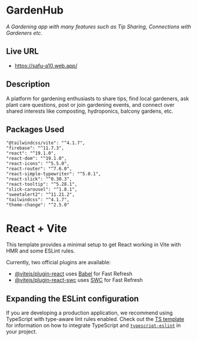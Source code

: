 
# GardenHub
*A Gardening app with many features such as Tip Sharing, Connections with Gardeners etc.*
## Live URL
- https://safu-a10.web.app/
## Description
A platform for gardening enthusiasts to share tips, find local gardeners, ask plant care questions, post or join gardening events, and connect over shared interests like composting, hydroponics, balcony gardens, etc.
## Packages Used

```
"@tailwindcss/vite": "^4.1.7",
"firebase": "^11.7.3",
"react": "^19.1.0",
"react-dom": "^19.1.0",
"react-icons": "^5.5.0",
"react-router": "^7.6.0",
"react-simple-typewriter": "^5.0.1",
"react-slick": "^0.30.3",
"react-tooltip": "^5.28.1",
"slick-carousel": "^1.8.1",
"sweetalert2": "^11.21.2",
"tailwindcss": "^4.1.7",
"theme-change": "^2.5.0"
```

# React + Vite

This template provides a minimal setup to get React working in Vite with HMR and some ESLint rules.

Currently, two official plugins are available:

- [@vitejs/plugin-react](https://github.com/vitejs/vite-plugin-react/blob/main/packages/plugin-react) uses [Babel](https://babeljs.io/) for Fast Refresh
- [@vitejs/plugin-react-swc](https://github.com/vitejs/vite-plugin-react/blob/main/packages/plugin-react-swc) uses [SWC](https://swc.rs/) for Fast Refresh

## Expanding the ESLint configuration

If you are developing a production application, we recommend using TypeScript with type-aware lint rules enabled. Check out the [TS template](https://github.com/vitejs/vite/tree/main/packages/create-vite/template-react-ts) for information on how to integrate TypeScript and [`typescript-eslint`](https://typescript-eslint.io) in your project.
